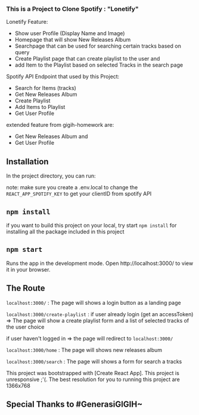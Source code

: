 ### This is a Project to Clone Spotify : "Lonetify"

Lonetify Feature:
- Show user Profile (Display Name and Image)
- Homepage that will show New Releases Album
- Searchpage that can be used for searching certain tracks based on query
- Create Playlist page that can create playlist to the user and 
- add Item to the Playlist based on selected Tracks in the search page

Spotify API Endpoint that used by this Project: 
- Search for Items (tracks)
- Get New Releases Album
- Create Playlist 
- Add Items to Playlist
- Get User Profile

extended feature from gigih-homework are:
- Get New Releases Album and
- Get User Profile

## Installation

In the project directory, you can run:

note: 
make sure you create a .env.local to change the `REACT_APP_SPOTIFY_KEY` to get your clientID from spotify API

## `npm install`

if you want to build this project on your local, try start `npm install` for installing all the package included in this project

## `npm start`

Runs the app in the development mode.
Open http://localhost:3000/ to view it in your browser.

## The Route

`localhost:3000/` : 
The page will shows a login button as a landing page

`localhost:3000/create-playlist` :
if user already login (get an accessToken) 
=> The page will show a create playlist form and a list of selected tracks of the user choice

if user haven't logged in => the page will redirect to `localhost:3000/`

`localhost:3000/home` : 
The page will shows new releases album

`localhost:3000/search` :
The page will shows a form for search a tracks


This project was bootstrapped with [Create React App].
This project is unresponsive ;'(. The best resolution for you to running this project are 1366x768

## Special Thanks to #GenerasiGIGIH~